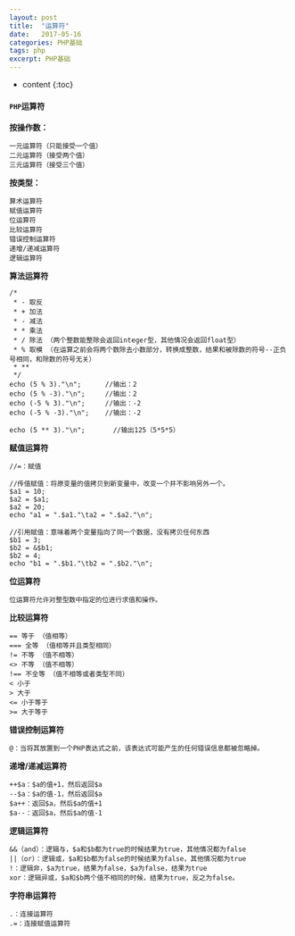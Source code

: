 ```yaml
---
layout: post
title:  "运算符"
date:   2017-05-16
categories: PHP基础
tags: php
excerpt: PHP基础
---
```


* content
{:toc}

#### `PHP`运算符

**按操作数：**

    一元运算符（只能接受一个值）
    二元运算符（接受两个值）
    三元运算符（接受三个值）

**按类型：**

    算术运算符
    赋值运算符
    位运算符
    比较运算符
    错误控制运算符
    递增/递减运算符
    逻辑运算符

**算法运算符**

    /*
     * - 取反
     * + 加法
     * - 减法
     * * 乘法
     * / 除法 （两个整数能整除会返回integer型，其他情况会返回float型）
     * % 取模 （在运算之前会将两个数除去小数部分，转换成整数，结果和被除数的符号--正负号相同，和除数的符号无关）
     * **
     */
    echo (5 % 3)."\n";      //输出：2
    echo (5 % -3)."\n";     //输出：2
    echo (-5 % 3)."\n";     //输出：-2
    echo (-5 % -3)."\n";    //输出：-2
    
    echo (5 ** 3)."\n";       //输出125（5*5*5）

**赋值运算符**

    //=：赋值
    
    //传值赋值：将原变量的值拷贝到新变量中，改变一个并不影响另外一个。
    $a1 = 10;
    $a2 = $a1;
    $a2 = 20;
    echo "a1 = ".$a1."\ta2 = ".$a2."\n";
    
    //引用赋值：意味着两个变量指向了同一个数据，没有拷贝任何东西
    $b1 = 3;
    $b2 = &$b1;
    $b2 = 4;
    echo "b1 = ".$b1."\tb2 = ".$b2."\n";

**位运算符**

    位运算符允许对整型数中指定的位进行求值和操作。

**比较运算符**

    == 等于 （值相等）
    === 全等 （值相等并且类型相同）
    != 不等 （值不相等）
    <> 不等 （值不相等）
    !== 不全等 （值不相等或者类型不同）
    < 小于
    > 大于
    <= 小于等于
    >= 大于等于

**错误控制运算符**

    @：当将其放置到一个PHP表达式之前，该表达式可能产生的任何错误信息都被忽略掉。

**递增/递减运算符**

    ++$a：$a的值+1，然后返回$a
    --$a：$a的值-1，然后返回$a
    $a++：返回$a，然后$a的值+1
    $a--：返回$a，然后$a的值-1

**逻辑运算符**

    &&（and）：逻辑与，$a和$b都为true的时候结果为true，其他情况都为false
    ||（or）：逻辑或，$a和$b都为false的时候结果为false，其他情况都为true
    !：逻辑非，$a为true，结果为false，$a为false，结果为true
    xor：逻辑异或，$a和$b两个值不相同的时候，结果为true，反之为false。

**字符串运算符**

    .：连接运算符
    .=：连接赋值运算符

